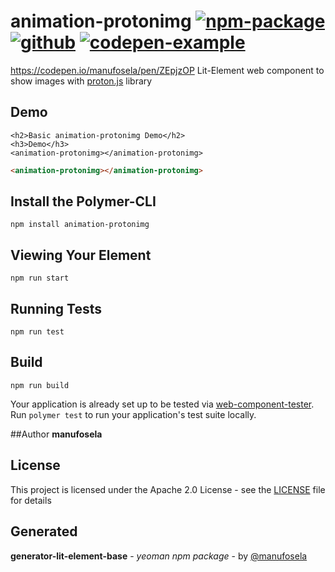 # animation-protonimg [![npm-package](https://img.shields.io/badge/npmjs-package-red)](https://www.npmjs.com/package/animation-protonimg) [![github](https://img.shields.io/badge/github-repository-green)](https://github.com/manu/animation-protonimg) [![codepen-example](https://img.shields.io/badge/codepen-example-black)](https://codepen.io/manufosela/pen/ZEpjzOP)

https://codepen.io/manufosela/pen/ZEpjzOP
Lit-Element web component to show images with [proton.js](https://github.com/drawcall/Proton) library

## Demo

```
<h2>Basic animation-protonimg Demo</h2>
<h3>Demo</h3>
<animation-protonimg></animation-protonimg>

```
<!---
```
<custom-element-demo>
  <template>
    <link rel="import" href="animation-protonimg.html">
    <next-code-block></next-code-block>
  </template>
</custom-element-demo>
```
-->
```html
<animation-protonimg></animation-protonimg>

```
## Install the Polymer-CLI

```
npm install animation-protonimg
```


## Viewing Your Element

```
npm run start
```

## Running Tests

```
npm run test
```

## Build
```
npm run build
```

Your application is already set up to be tested via [web-component-tester](https://github.com/Polymer/web-component-tester). Run `polymer test` to run your application's test suite locally.

##Author
**manufosela**

## License

This project is licensed under the Apache 2.0 License - see the [LICENSE](LICENSE) file for details

## Generated

**generator-lit-element-base** - *yeoman npm package* - by [@manufosela](https://github.com/manufosela/generator-litelement-webcomponent)
